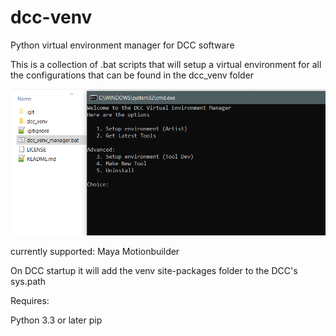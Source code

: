 # dcc-venv
Python virtual environment manager for DCC software

This is a collection of .bat scripts that will setup a virtual environment for all the configurations that can be found in the dcc_venv folder

![tool header image](docs/header_image.png)

currently supported:
Maya
Motionbuilder


On DCC startup it will add the venv site-packages folder to the DCC's sys.path


Requires:

Python 3.3 or later
pip
